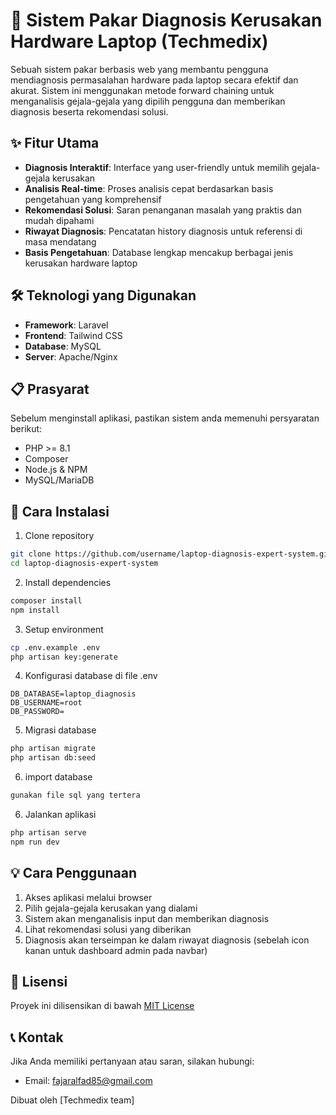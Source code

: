 # 🔧 Sistem Pakar Diagnosis Kerusakan Hardware Laptop (Techmedix)

Sebuah sistem pakar berbasis web yang membantu pengguna mendiagnosis permasalahan hardware pada laptop secara efektif dan akurat. Sistem ini menggunakan metode forward chaining untuk menganalisis gejala-gejala yang dipilih pengguna dan memberikan diagnosis beserta rekomendasi solusi.

## ✨ Fitur Utama

- **Diagnosis Interaktif**: Interface yang user-friendly untuk memilih gejala-gejala kerusakan
- **Analisis Real-time**: Proses analisis cepat berdasarkan basis pengetahuan yang komprehensif
- **Rekomendasi Solusi**: Saran penanganan masalah yang praktis dan mudah dipahami
- **Riwayat Diagnosis**: Pencatatan history diagnosis untuk referensi di masa mendatang
- **Basis Pengetahuan**: Database lengkap mencakup berbagai jenis kerusakan hardware laptop

## 🛠 Teknologi yang Digunakan

- **Framework**: Laravel 
- **Frontend**: Tailwind CSS 
- **Database**: MySQL
- **Server**: Apache/Nginx

## 📋 Prasyarat

Sebelum menginstall aplikasi, pastikan sistem anda memenuhi persyaratan berikut:

- PHP >= 8.1
- Composer
- Node.js & NPM
- MySQL/MariaDB

## 🚀 Cara Instalasi

1. Clone repository
```bash
git clone https://github.com/username/laptop-diagnosis-expert-system.git
cd laptop-diagnosis-expert-system
```

2. Install dependencies
```bash
composer install
npm install
```

3. Setup environment
```bash
cp .env.example .env
php artisan key:generate
```

4. Konfigurasi database di file .env
```
DB_DATABASE=laptop_diagnosis
DB_USERNAME=root
DB_PASSWORD=
```

5. Migrasi database
```bash
php artisan migrate
php artisan db:seed
```

6. import database
```bash
gunakan file sql yang tertera
```

6. Jalankan aplikasi
```bash
php artisan serve
npm run dev
```

## 💡 Cara Penggunaan

1. Akses aplikasi melalui browser
2. Pilih gejala-gejala kerusakan yang dialami
3. Sistem akan menganalisis input dan memberikan diagnosis
4. Lihat rekomendasi solusi yang diberikan
5. Diagnosis akan terseimpan ke dalam riwayat diagnosis (sebelah icon kanan untuk dashboard admin pada navbar)

## 📝 Lisensi

Proyek ini dilisensikan di bawah [MIT License](LICENSE)

## 📞 Kontak

Jika Anda memiliki pertanyaan atau saran, silakan hubungi:
- Email: [fajaralfad85@gmail.com](mailto:fajaralfad85@gmail.com)

Dibuat oleh [Techmedix team]
